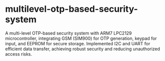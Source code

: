 # multilevel-otp-based-security-system
A multi-level OTP-based security system with ARM7 LPC2129 microcontroller, integrating GSM (SIM900) for OTP generation, keypad for input, and EEPROM for secure storage. Implemented I2C and UART for efficient data transfer, achieving robust security and reducing unauthorized access risks.
